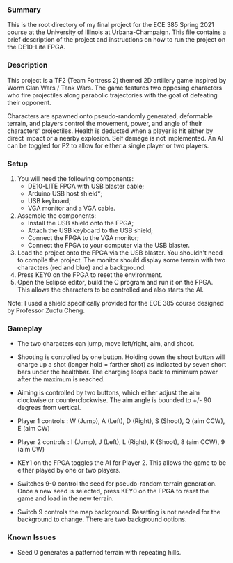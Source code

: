 ### Summary

This is the root directory of my final project for the ECE 385 Spring 2021
course at the University of Illinois at Urbana-Champaign. This file contains
a brief description of the project and instructions on how to run the project
on the DE10-Lite FPGA.


### Description

This project is a TF2 (Team Fortress 2) themed 2D artillery game inspired by
Worm Clan Wars / Tank Wars. The game features two opposing characters who
fire projectiles along parabolic trajectories with the goal of defeating
their opponent. 

Characters are spawned onto pseudo-randomly generated, deformable terrain,
and players control the movement, power, and angle of their characters'
projectiles. Health is deducted when a player is hit either by direct impact
or a nearby explosion. Self damage is not implemented. An AI can be toggled 
for P2 to allow for either a single player or two players.


### Setup

1. You will need the following components:
    - DE10-LITE FPGA with USB blaster cable;
    - Arduino USB host shield*;
    - USB keyboard;
    - VGA monitor and a VGA cable.
2. Assemble the components:
    - Install the USB shield onto the FPGA;
    - Attach the USB keyboard to the USB shield;
    - Connect the FPGA to the VGA monitor;
    - Connect the FPGA to your computer via the USB blaster.
3. Load the project onto the FPGA via the USB blaster. You shouldn't need to
compile the project. The monitor should display some terrain with two
characters (red and blue) and a background. 
4. Press KEY0 on the FPGA to reset the environment.
5. Open the Eclipse editor, build the C program and run it on the FPGA. This
allows the characters to be controlled and also starts the AI.

Note: I used a shield specifically provided for the ECE 385 course designed by
Professor Zuofu Cheng.


### Gameplay

- The two characters can jump, move left/right, aim, and shoot. 

- Shooting is controlled by one button. Holding down the shoot button will
charge up a shot (longer hold = farther shot) as indicated by seven short
bars under the healthbar. The charging loops back to minimum power after the
maximum is reached.

- Aiming is controlled by two buttons, which either adjust the aim clockwise
or counterclockwise. The aim angle is bounded to +/- 90 degrees from 
vertical.

- Player 1 controls : W (Jump), A (Left), D (Right),
                      S (Shoot), Q (aim CCW), E (aim CW)

- Player 2 controls : I (Jump), J (Left), L (Right),
                      K (Shoot), 8 (aim CCW), 9 (aim CW)

- KEY1 on the FPGA toggles the AI for Player 2. This allows the game to be
either played by one or two players.

- Switches 9-0 control the seed for pseudo-random terrain generation. Once a
new seed is selected, press KEY0 on the FPGA to reset the game and load in
the new terrain.

- Switch 9 controls the map background. Resetting is not needed for the
background to change. There are two background options.


### Known Issues

- Seed 0 generates a patterned terrain with repeating hills.
